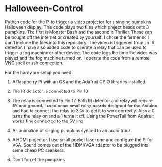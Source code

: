 # Halloween-Control
Python code for the Pi to trigger a video projector for a singing pumpkins
Halloween display. This code plays two files which project heads onto 3 pumpkins.
The first is Monster Bash and the second is Thriller. These can be bought off the internet
or created by yourself. I chose the former so I can't include the files into this 
repository. The video is triggered from an IR detector. 
I have also added code to operate a relay that can be used to trigger a fog 
machine or other device.
The code logs the time the video was played and the fog machine turned on.
I operate the code from a remote VNC shell or ssh connection.

For the hardware setup you need:

1) A Raspberry Pi with an OS and the Adafruit GPIO libraries installed. 

2) The IR detector is connected to Pin 18

3) The relay is connected to Pin 17. Both IR detector and relay will require
5V and ground. I used some small relay boards designed for the Arduino and had to 
connect the relay to 3.3v to get it to work correctly. Also a 0 turns the relay on and a 1
turns it off. Using the PowerTail from Adafruit works fine connected to the 5V line

4) An animation of  singing pumpkins synced to an audio track.

5) A HDMI projector. I use small pocket laser one and configure the Pi for VGA. Sound comes
out of the HDMI/VGA adaptor to be plugged into  some cheap PC speakers.

6) Don't forget the pumpkins.
